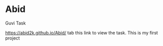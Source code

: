 # Abid
Guvi Task


https://abid2k.github.io/Abid/ tab this link to view the task. This is my first project
